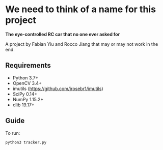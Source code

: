 # We need to think of a name for this project
**The eye-controlled RC car that no one ever asked for**

A project by Fabian Yiu and Rocco Jiang that may or may not work in the end.

## Requirements
- Python 3.7+
- OpenCV 3.4+
- imutils (https://github.com/jrosebr1/imutils)
- SciPy 0.14+
- NumPy 1.15.2+
- dlib 19.17+

## Guide
To run:

`python3 tracker.py`